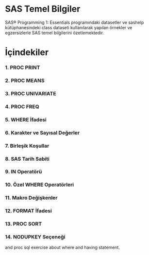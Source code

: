 # SAS Temel Bilgiler
SAS® Programming 1: Essentials programındaki datasetler ve sashelp kütüphanesindeki class dataseti kullanılarak yapılan örnekler ve egzersizlerle SAS temel bilgilerini özetlemektedir.

# İçindekiler
### 1. PROC PRINT
### 2. PROC MEANS
### 3. PROC UNIVARIATE
### 4. PROC FREQ
### 5. WHERE İfadesi
### 6. Karakter ve Sayısal Değerler
### 7. Birleşik Koşullar
### 8. SAS Tarih Sabiti
### 9. IN Operatörü
### 10. Özel WHERE Operatörleri
### 11. Makro Değişkenler
### 12. FORMAT İfadesi
### 13. PROC SORT
### 14. NODUPKEY Seçeneği

and proc sql exercise about where and having statement. 